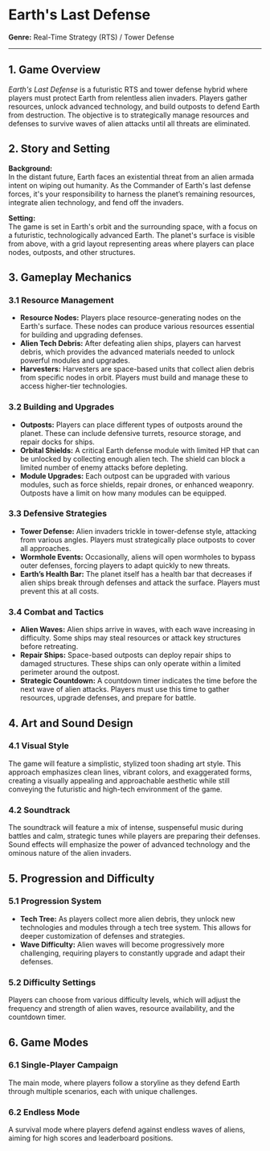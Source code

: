 # Earth's Last Defense

**Genre:** Real-Time Strategy (RTS) / Tower Defense

---

## 1. Game Overview

*Earth's Last Defense* is a futuristic RTS and tower defense hybrid where players must protect Earth from relentless alien invaders. Players gather resources, unlock advanced technology, and build outposts to defend Earth from destruction. The objective is to strategically manage resources and defenses to survive waves of alien attacks until all threats are eliminated.

## 2. Story and Setting

**Background:**  
In the distant future, Earth faces an existential threat from an alien armada intent on wiping out humanity. As the Commander of Earth's last defense forces, it's your responsibility to harness the planet’s remaining resources, integrate alien technology, and fend off the invaders.

**Setting:**  
The game is set in Earth's orbit and the surrounding space, with a focus on a futuristic, technologically advanced Earth. The planet's surface is visible from above, with a grid layout representing areas where players can place nodes, outposts, and other structures.

## 3. Gameplay Mechanics

### 3.1 Resource Management

- **Resource Nodes:** Players place resource-generating nodes on the Earth's surface. These nodes can produce various resources essential for building and upgrading defenses.
- **Alien Tech Debris:** After defeating alien ships, players can harvest debris, which provides the advanced materials needed to unlock powerful modules and upgrades.
- **Harvesters:** Harvesters are space-based units that collect alien debris from specific nodes in orbit. Players must build and manage these to access higher-tier technologies.

### 3.2 Building and Upgrades

- **Outposts:** Players can place different types of outposts around the planet. These can include defensive turrets, resource storage, and repair docks for ships.
- **Orbital Shields:** A critical Earth defense module with limited HP that can be unlocked by collecting enough alien tech. The shield can block a limited number of enemy attacks before depleting.
- **Module Upgrades:** Each outpost can be upgraded with various modules, such as force shields, repair drones, or enhanced weaponry. Outposts have a limit on how many modules can be equipped.

### 3.3 Defensive Strategies

- **Tower Defense:** Alien invaders trickle in tower-defense style, attacking from various angles. Players must strategically place outposts to cover all approaches.
- **Wormhole Events:** Occasionally, aliens will open wormholes to bypass outer defenses, forcing players to adapt quickly to new threats.
- **Earth’s Health Bar:** The planet itself has a health bar that decreases if alien ships break through defenses and attack the surface. Players must prevent this at all costs.

### 3.4 Combat and Tactics

- **Alien Waves:** Alien ships arrive in waves, with each wave increasing in difficulty. Some ships may steal resources or attack key structures before retreating.
- **Repair Ships:** Space-based outposts can deploy repair ships to damaged structures. These ships can only operate within a limited perimeter around the outpost.
- **Strategic Countdown:** A countdown timer indicates the time before the next wave of alien attacks. Players must use this time to gather resources, upgrade defenses, and prepare for battle.

## 4. Art and Sound Design

### 4.1 Visual Style

The game will feature a simplistic, stylized toon shading art style. This approach emphasizes clean lines, vibrant colors, and exaggerated forms, creating a visually appealing and approachable aesthetic while still conveying the futuristic and high-tech environment of the game.

### 4.2 Soundtrack

The soundtrack will feature a mix of intense, suspenseful music during battles and calm, strategic tunes while players are preparing their defenses. Sound effects will emphasize the power of advanced technology and the ominous nature of the alien invaders.

## 5. Progression and Difficulty

### 5.1 Progression System

- **Tech Tree:** As players collect more alien debris, they unlock new technologies and modules through a tech tree system. This allows for deeper customization of defenses and strategies.
- **Wave Difficulty:** Alien waves will become progressively more challenging, requiring players to constantly upgrade and adapt their defenses.

### 5.2 Difficulty Settings

Players can choose from various difficulty levels, which will adjust the frequency and strength of alien waves, resource availability, and the countdown timer.

## 6. Game Modes

### 6.1 Single-Player Campaign

The main mode, where players follow a storyline as they defend Earth through multiple scenarios, each with unique challenges.

### 6.2 Endless Mode

A survival mode where players defend against endless waves of aliens, aiming for high scores and leaderboard positions.

